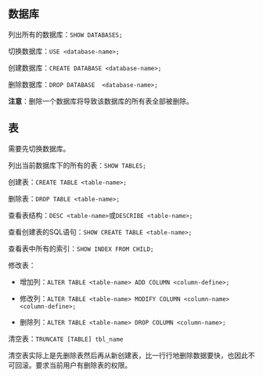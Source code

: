 ## 数据库

列出所有的数据库：`SHOW DATABASES;`

切换数据库：`USE <database-name>; `

创建数据库：`CREATE DATABASE <database-name>;`

删除数据库：`DROP DATABASE  <database-name>;`

**注意**：删除一个数据库将导致该数据库的所有表全部被删除。

## 表

需要先切换数据库。

列出当前数据库下的所有的表：`SHOW TABLES;`

创建表：`CREATE TABLE <table-name>;`

删除表：`DROP TABLE <table-name>;`

查看表结构：`DESC <table-name>`或`DESCRIBE <table-name>;`

查看创建表的SQL语句：`SHOW CREATE TABLE <table-name>;`

查看表中所有的索引：`SHOW INDEX FROM CHILD;`

修改表：

- 增加列：`ALTER TABLE <table-name> ADD COLUMN <column-define>;`
- 修改列：`ALTER TABLE <table-name> MODIFY COLUMN <column-name> <column-define>;`

- 删除列：`ALTER TABLE <table-name> DROP COLUMN <column-name>;`

清空表：`TRUNCATE [TABLE] tbl_name`

​		清空表实际上是先删除表然后再从新创建表，比一行行地删除数据要快，也因此不可回滚。要求当前用户有删除表的权限。